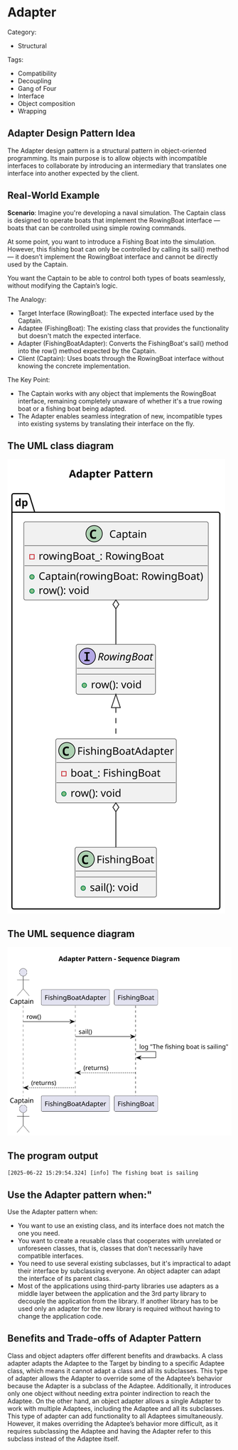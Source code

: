 # Adapter
Category:
- Structural

Tags:
- Compatibility
- Decoupling
- Gang of Four
- Interface
- Object composition
- Wrapping

## Adapter Design Pattern Idea
The Adapter design pattern is a structural pattern in object-oriented programming. Its main purpose is to allow objects with incompatible interfaces to collaborate by introducing an intermediary that translates one interface into another expected by the client.

## Real-World Example
<b>Scenario</b>: Imagine you're developing a naval simulation. The Captain class is designed to operate boats that implement the RowingBoat interface — boats that can be controlled using simple rowing commands.

At some point, you want to introduce a Fishing Boat into the simulation. However, this fishing boat can only be controlled by calling its sail() method — it doesn’t implement the RowingBoat interface and cannot be directly used by the Captain.

You want the Captain to be able to control both types of boats seamlessly, without modifying the Captain’s logic.

The Analogy:
- Target Interface (RowingBoat): The expected interface used by the Captain.
- Adaptee (FishingBoat): The existing class that provides the functionality but doesn't match the expected interface.
- Adapter (FishingBoatAdapter): Converts the FishingBoat's sail() method into the row() method expected by the Captain.
- Client (Captain): Uses boats through the RowingBoat interface without knowing the concrete implementation.

The Key Point:
- The Captain works with any object that implements the RowingBoat interface, remaining completely unaware of whether it's a true rowing boat or a fishing boat being adapted.
- The Adapter enables seamless integration of new, incompatible types into existing systems by translating their interface on the fly.


## The UML class diagram
![Alt text](./etc/adapter.svg)

## The UML sequence diagram
![Alt text](./etc/adapter-sequence-diagram.svg)
## The program output

```
[2025-06-22 15:29:54.324] [info] The fishing boat is sailing
```

## Use the Adapter pattern when:"
Use the Adapter pattern when:

- You want to use an existing class, and its interface does not match the one you need.
- You want to create a reusable class that cooperates with unrelated or unforeseen classes, that is, classes that don't necessarily have compatible interfaces.
- You need to use several existing subclasses, but it's impractical to adapt their interface by subclassing everyone. An object adapter can adapt the interface of its parent class.
- Most of the applications using third-party libraries use adapters as a middle layer between the application and the 3rd party library to decouple the application from the library. If another library has to be used only an adapter for the new library is required without having to change the application code.

## Benefits and Trade-offs of Adapter Pattern
Class and object adapters offer different benefits and drawbacks. A class adapter adapts the Adaptee to the Target by binding to a specific Adaptee class, which means it cannot adapt a class and all its subclasses. This type of adapter allows the Adapter to override some of the Adaptee’s behavior because the Adapter is a subclass of the Adaptee. Additionally, it introduces only one object without needing extra pointer indirection to reach the Adaptee.
On the other hand, an object adapter allows a single Adapter to work with multiple Adaptees, including the Adaptee and all its subclasses. This type of adapter can add functionality to all Adaptees simultaneously. However, it makes overriding the Adaptee’s behavior more difficult, as it requires subclassing the Adaptee and having the Adapter refer to this subclass instead of the Adaptee itself.
